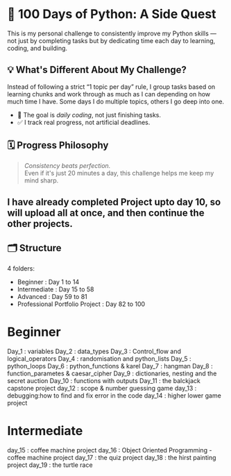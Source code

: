 # 🐍 100 Days of Python: A Side Quest

This is my personal challenge to consistently improve my Python skills — not just by completing tasks but by dedicating time each day to learning, coding, and building.

## 💡 What's Different About My Challenge?

Instead of following a strict “1 topic per day” rule, I group tasks based on learning chunks and work through as much as I can depending on how much time I have. Some days I do multiple topics, others I go deep into one.

- 🧠 The goal is *daily coding*, not just finishing tasks.
- ✅ I track real progress, not artificial deadlines.

## 🗓️ Progress Philosophy

> *Consistency beats perfection.*  
Even if it's just 20 minutes a day, this challenge helps me keep my mind sharp.

## I have already completed Project upto day 10, so will upload all at once, and then continue the other projects.

## 🗂️ Structure
4 folders:
- Beginner : Day 1 to 14
- Intermediate : Day 15 to 58
- Advanced : Day 59 to 81
- Professional Portfolio Project : Day 82 to 100


# Beginner

Day_1 : variables
Day_2 : data_types
Day_3 : Control_flow and logical_operators
Day_4 : randomisation and python_lists
Day_5 : python_loops
Day_6 : python_functions & karel
Day_7 : hangman
Day_8 : function_parametes & caesar_cipher
Day_9 : dictionaries, nesting and the secret auction
Day_10 : functions with outputs
Day_11 : the balckjack capstone project
day_12 : scope & number guessing game
day_13 : debugging:how to find and fix error in the code
day_14 : higher lower game project

# Intermediate
day_15 : coffee machine project
day_16 : Object Oriented Programming - coffee machine project
day_17 : the quiz project
day_18 : the hirst painting project
day_19 : the turtle race
